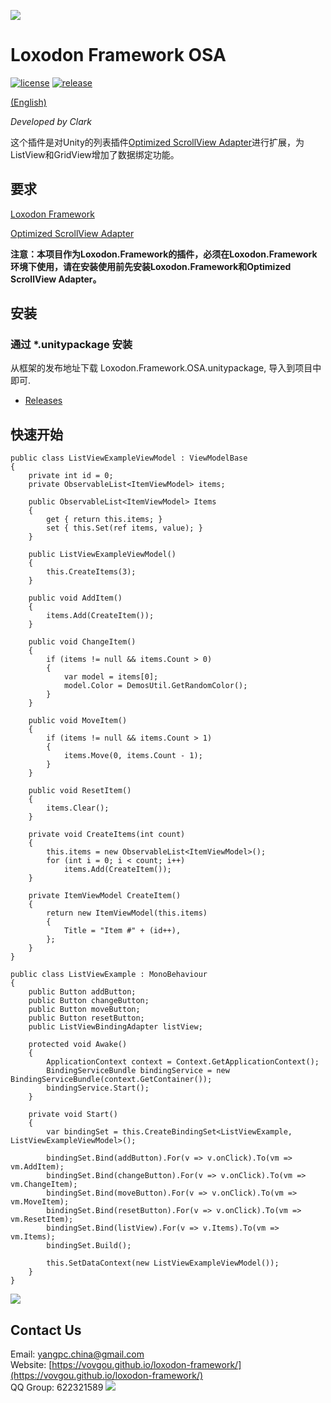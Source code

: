 ![](docs/images/icon.png)

# Loxodon Framework OSA

[![license](https://img.shields.io/github/license/vovgou/loxodon-framework?color=blue)](https://github.com/New-Game-Studio/loxodon-framework/blob/master/LICENSE) [![release](https://img.shields.io/github/v/tag/vovgou/loxodon-framework?label=release)](https://github.com/New-Game-Studio/loxodon-framework/releases)

[(English)](README.md)

*Developed by Clark*

这个插件是对Unity的列表插件[Optimized ScrollView Adapter](https://assetstore.unity.com/packages/tools/gui/optimized-scrollview-adapter-68436)进行扩展，为ListView和GridView增加了数据绑定功能。

## 要求 ##

[Loxodon Framework](https://github.com/New-Game-Studio/loxodon-framework)

[Optimized ScrollView Adapter](https://assetstore.unity.com/packages/tools/gui/optimized-scrollview-adapter-68436)

**注意：本项目作为Loxodon.Framework的插件，必须在Loxodon.Framework环境下使用，请在安装使用前先安装Loxodon.Framework和Optimized ScrollView Adapter。**

## 安装

### 通过 *.unitypackage 安装

从框架的发布地址下载 Loxodon.Framework.OSA.unitypackage, 导入到项目中即可.

- [Releases](https://github.com/New-Game-Studio/loxodon-framework/releases)

## 快速开始 ##

    public class ListViewExampleViewModel : ViewModelBase
    {
        private int id = 0;
        private ObservableList<ItemViewModel> items;

        public ObservableList<ItemViewModel> Items
        {
            get { return this.items; }
            set { this.Set(ref items, value); }
        }

        public ListViewExampleViewModel()
        {
            this.CreateItems(3);
        }

        public void AddItem()
        {
            items.Add(CreateItem());
        }

        public void ChangeItem()
        {
            if (items != null && items.Count > 0)
            {
                var model = items[0];
                model.Color = DemosUtil.GetRandomColor();
            }
        }

        public void MoveItem()
        {
            if (items != null && items.Count > 1)
            {
                items.Move(0, items.Count - 1);
            }
        }

        public void ResetItem()
        {
            items.Clear();
        }

        private void CreateItems(int count)
        {
            this.items = new ObservableList<ItemViewModel>();
            for (int i = 0; i < count; i++)
                items.Add(CreateItem());
        }

        private ItemViewModel CreateItem()
        {
            return new ItemViewModel(this.items)
            {
                Title = "Item #" + (id++),
            };
        }
    }

    public class ListViewExample : MonoBehaviour
    {
        public Button addButton;
        public Button changeButton;
        public Button moveButton;
        public Button resetButton;
        public ListViewBindingAdapter listView;

        protected void Awake()
        {
            ApplicationContext context = Context.GetApplicationContext();
            BindingServiceBundle bindingService = new BindingServiceBundle(context.GetContainer());
            bindingService.Start();
        }

        private void Start()
        {
            var bindingSet = this.CreateBindingSet<ListViewExample, ListViewExampleViewModel>();

            bindingSet.Bind(addButton).For(v => v.onClick).To(vm => vm.AddItem);
            bindingSet.Bind(changeButton).For(v => v.onClick).To(vm => vm.ChangeItem);
            bindingSet.Bind(moveButton).For(v => v.onClick).To(vm => vm.MoveItem);
            bindingSet.Bind(resetButton).For(v => v.onClick).To(vm => vm.ResetItem);
            bindingSet.Bind(listView).For(v => v.Items).To(vm => vm.Items);
            bindingSet.Build();

            this.SetDataContext(new ListViewExampleViewModel());
        }
    }

 ![](docs/images/list.gif)

## Contact Us
Email: [yangpc.china@gmail.com](mailto:yangpc.china@gmail.com)   
Website: [https://vovgou.github.io/loxodon-framework/](https://vovgou.github.io/loxodon-framework/)  
QQ Group: 622321589 [![](https://pub.idqqimg.com/wpa/images/group.png)](https:////shang.qq.com/wpa/qunwpa?idkey=71c1e43c24900ee84aeffc76fb67c0bacddc3f62a516fe80eae6b9521f872c59)
